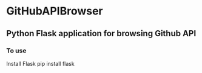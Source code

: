 # GitHubAPIBrowser

## Python Flask application for browsing Github API

### To use

Install Flask
pip install flask
